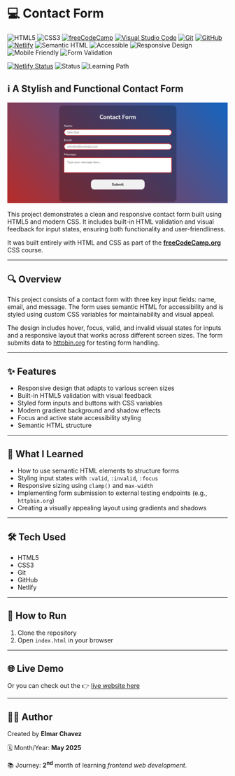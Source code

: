 # 💻 Contact Form

![HTML5](https://img.shields.io/badge/HTML5-E34F26?style=for-the-badge&logo=html5&logoColor=white)
![CSS3](https://img.shields.io/badge/CSS3-1572B6?style=for-the-badge&logo=css3&logoColor=white)
[![freeCodeCamp](https://img.shields.io/badge/freeCodeCamp-27273D?style=for-the-badge&logo=freecodecamp&logoColor=white)](https://www.freecodecamp.org/)
[![Visual Studio Code](https://img.shields.io/badge/VS%20Code-007ACC?style=for-the-badge&logo=visual-studio-code&logoColor=white)](https://code.visualstudio.com/)
[![Git](https://img.shields.io/badge/Git-F05032?style=for-the-badge&logo=git&logoColor=white)](https://git-scm.com/)
[![GitHub](https://img.shields.io/badge/GitHub-181717?style=for-the-badge&logo=github&logoColor=white)](https://github.com/)
[![Netlify](https://img.shields.io/badge/Netlify-00C7B7?style=for-the-badge&logo=netlify&logoColor=white)](https://www.netlify.com/)
![Semantic HTML](https://img.shields.io/badge/Semantic%20HTML-ff9800?style=for-the-badge)
![Accessible](https://img.shields.io/badge/Accessibility-A11Y-0052cc?style=for-the-badge)
![Responsive Design](https://img.shields.io/badge/Responsive%20Design-2196F3?style=for-the-badge&logo=responsive&logoColor=white)
![Mobile Friendly](https://img.shields.io/badge/Mobile%20Friendly-%E2%9C%85-1E293B?style=for-the-badge&logo=responsive-design&logoColor=white)
![Form Validation](https://img.shields.io/badge/Form%20Validation-Yes-brightgreen?style=for-the-badge)

[![Netlify Status](https://api.netlify.com/api/v1/badges/32952a17-586e-49a5-a905-6e1682f3c49c/deploy-status)](https://contact-form-fcc-jiro.netlify.app/)
![Status](https://img.shields.io/badge/status-complete-brightgreen)
![Learning Path](https://img.shields.io/badge/learning%20path-month%202-blue)

## ℹ️ A Stylish and Functional Contact Form

![Screenshot of the project](./screenshot.png)

This project demonstrates a clean and responsive contact form built using HTML5 and modern CSS. It includes built-in HTML validation and visual feedback for input states, ensuring both functionality and user-friendliness.

It was built entirely with HTML and CSS as part of the [**freeCodeCamp.org**](https://www.freecodecamp.org/learn/full-stack-developer/) CSS course.

---

## 🔍 Overview

This project consists of a contact form with three key input fields: name, email, and message. The form uses semantic HTML for accessibility and is styled using custom CSS variables for maintainability and visual appeal.

The design includes hover, focus, valid, and invalid visual states for inputs and a responsive layout that works across different screen sizes. The form submits data to [httpbin.org](https://httpbin.org/post) for testing form handling.

---

## ✨ Features

- Responsive design that adapts to various screen sizes
- Built-in HTML5 validation with visual feedback
- Styled form inputs and buttons with CSS variables
- Modern gradient background and shadow effects
- Focus and active state accessibility styling
- Semantic HTML structure

---

## 🧠 What I Learned

- How to use semantic HTML elements to structure forms
- Styling input states with `:valid`, `:invalid`, `:focus`
- Responsive sizing using `clamp()` and `max-width`
- Implementing form submission to external testing endpoints (e.g., `httpbin.org`)
- Creating a visually appealing layout using gradients and shadows

---

## 🛠️ Tech Used

- HTML5
- CSS3
- Git
- GitHub
- Netlify

---

## 🚀 How to Run

1. Clone the repository
2. Open `index.html` in your browser

---

## 🌐 Live Demo

Or you can check out the 👉 [live website here](https://contact-form-fcc-jiro.netlify.app/)

---

## 🧑‍💻 Author

Created by **Elmar Chavez**

🗓️ Month/Year: **May 2025**

📚 Journey: **2<sup>nd</sup>** month of learning _frontend web development_.
